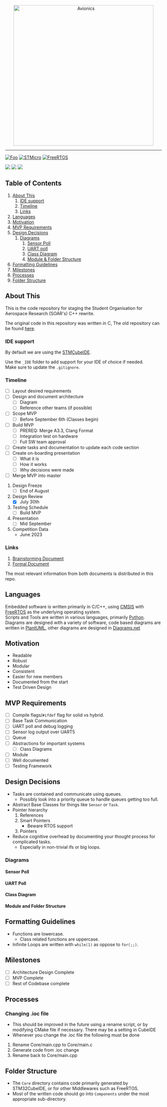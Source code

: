 <div align="center">
<img alt="Avionics" src="https://user-images.githubusercontent.com/78698227/194971475-40b42a4f-bcb2-423e-96fe-d8b0756077d5.png" width="450"/>
</div>

---

<a href="https://en.cppreference.com/w/" rel="CppReference">![Foo](https://user-images.githubusercontent.com/78698227/185344746-ace6a502-a9a3-43d6-9379-daad6f4ffcd3.svg)</a>
<a href="https://www.st.com/resource/en/reference_manual/dm00031020-stm32f405-415-stm32f407-417-stm32f427-437-and-stm32f429-439-advanced-arm-based-32-bit-mcus-stmicroelectronics.pdf" rel="STM32F4 Reference Manual">![STMicro](https://user-images.githubusercontent.com/78698227/185344511-0296b5ed-15a3-4013-a98a-6dcd38222382.svg)</a>
<a href="https://www.freertos.org/features.html" rel="FreeRTOS">![FreeRTOS](https://camo.githubusercontent.com/da874464f191d72e47b3f6834b0ae26e8c3b5edbaeafcdacf526a844a972f87c/68747470733a2f2f696d672e736869656c64732e696f2f62616467652f4672656552544f532d2532333234373133332e7376673f7374796c653d666f722d7468652d6261646765)</a>

![](https://img.shields.io/github/repo-size/StudentOrganisationForAerospaceResearch/AvionicsSoftware?label=Size)
![](https://img.shields.io/github/commit-activity/m/StudentOrganisationForAerospaceResearch/AvionicsSoftware)
![](https://img.shields.io/github/contributors/StudentOrganisationForAerospaceResearch/AvionicsSoftware)

## Table of Contents
1. [About This](#about-this)
    1. [IDE support](#ide-support)
    2. [Timeline](#timeline)
    3. [Links](#links)
2. [Languages](#languages)
3. [Motivation](#motivation)
4. [MVP Requirements](#mvp-requirements)
5. [Design Decisions](#design-decisions)
    1. [Diagrams](#diagrams)
        1. [Sensor Poll](#sensor-poll)
        2. [UART poll](#uart-poll)
        3. [Class Diagram](#class-diagram)
        4. [Module & Folder Structure](#module-and-folder-structure)
6. [Formatting Guidelines](#formatting-guidelines)
7. [Milestones](#milestones)
8. [Processes](#processes)
9. [Folder Structure](#folder-structure)

## About This

This is the code repository for staging the
Student Organisation for Aerospace Research (SOAR's) C++ rewrite.

The original code in this repository was written in C,
The old repository can be found [here](https://github.com/StudentOrganisationForAerospaceResearch/AvionicsSoftware/tree/Andromeda_V3.31_Legacy).

### IDE support

By default we are using the [STMCubeIDE](https://www.st.com/en/development-tools/stm32cubeide.html#get-software).

Use the `_IDE` folder to add support for your IDE of choice if needed.\
Make sure to update the `.gitignore`.


### Timeline

- [ ] Layout desired requirements
- [ ] Design and document architecture
  - [ ] Diagram
  - [ ] Reference other teams (if possible)
- [ ] Scope MVP
  - [ ] Before September 6th (Classes begin)
- [ ] Build MVP
  - [ ] PREREQ: Merge A3.3, Clang Format
  - [ ] Integration test on hardware
  - [ ] Full SW team approval
- [ ] Create tasks and documentation to update each code section
- [ ] Create on-boarding presentation
  - [ ] What it is
  - [ ] How it works
  - [ ] Why decisions were made
- [ ] Merge MVP into master

1. Design Freeze
    - [ ] End of August
2. Design Review
    - [x] July 30th
3. Testing Schedule
    - [ ] Build MVP
4. Presentation
    - [ ] Mid September
5. Competition Data
    - June 2023

### Links

1. [Brainstorming Document](https://docs.google.com/document/d/19tSGNcbYLIuioOCkpJu3X-sNt-DKgJVUJyrzreMyuKA/edit)
2. [Formal Document](https://docs.google.com/document/d/1YyJIRSh0NKUMdpxNTZI0eOd3DQ4soUk3D-bQbSyjYyE/edit?usp=sharing )

The most relevant information from both documents is distributed in
this repo.

## Languages
Embedded software is written primarily in C/C++, using [CMSIS](https://www.keil.com/pack/doc/CMSIS/RTOS/html/index.html) with [FreeRTOS](https://www.freertos.org/) as the underlying operating system. </br>
Scripts and Tools are written in various languages, primarily [Python](https://docs.python.org/3/reference/). </br>
Diagrams are designed with a variety of software, code based diagrams are written in [PlantUML](https://plantuml.com/), other diagrams are designed in [Diagrams.net](https://app.diagrams.net/)

## Motivation

- Readable
- Robust
- Modular
- Consistent
- Easier for new members
- Documented from the start
- Test Driven Design

## MVP Requirements

- [ ] Compile flags/`#ifdef` flag for solid vs hybrid.
- [ ] Base Task Communication
- [ ] UART poll and debug logging
- [ ] Sensor log output over UART5
- [ ] Queue
- [ ] Abstractions for important systems
  - [ ] Class Diagrams
- [ ] Module
- [ ] Well documented
- [ ] Testing Framework

## Design Decisions

- Tasks are contained and communicate using queues.
  - Possibly look into a priority queue to handle queues getting too
      full.
- Abstract Base Classes for things like `Sensor` or `Task`.
- Pointer hierarchy
    1. References
    2. Smart Pointers
        - Beware RTOS support
    3. Pointers
- Reduce cognitive overhead by documenting your thought process
  for complicated tasks.
  - Especially in non-trivial ifs or big loops.

### Diagrams

#### Sensor Poll

#### UART Poll

#### Class Diagram

#### Module and Folder Structure

## Formatting Guidelines

- Functions are lowercase.
  - Class related functions are uppercase.
- Infinite Loops are written with `while(1)`
  as oppose to `for(;;)`.

## Milestones

- [ ] Architecture Design Complete
- [ ] MVP Complete
- [ ] Rest of Codebase complete

## Processes
### Changing .ioc file
- This should be improved in the future using a rename script, or by modifying CMake file if necessary. There may be a setting in CubeIDE
- Whenever you change the .ioc file the following must be done
1. Rename Core/main.cpp to Core/main.c
2. Generate code from .ioc change
3. Rename back to Core/main.cpp

## Folder Structure
- The `Core` directory contains code primarily generated by STM32CubeIDE, or for other Middlewares such as FreeRTOS.
- Most of the written code should go into `Components` under the most appropriate sub-directory.



